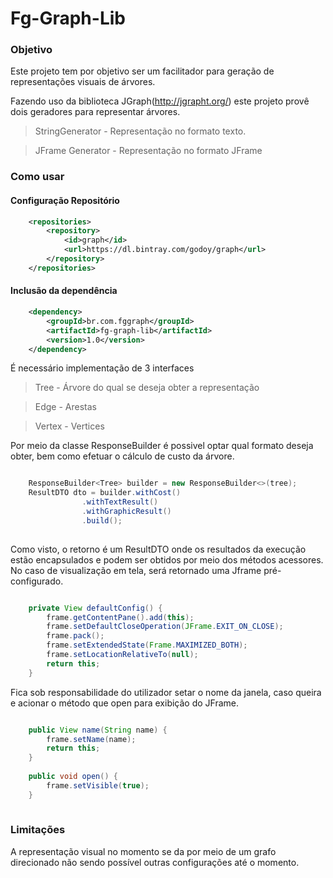 # Fg-Graph-Lib

### Objetivo
Este projeto tem por objetivo ser um facilitador para geração de representações visuais de árvores.

Fazendo uso da biblioteca JGraph(http://jgrapht.org/) este projeto provê dois geradores para representar árvores.

> StringGenerator - Representação no formato texto.

> JFrame Generator - Representação no formato JFrame

### Como usar

#### Configuração Repositório

```xml
	<repositories>
		<repository>
			<id>graph</id>
			<url>https://dl.bintray.com/godoy/graph</url>
		</repository>
	</repositories>
```
#### Inclusão da dependência

```xml
	<dependency>
		<groupId>br.com.fggraph</groupId>
		<artifactId>fg-graph-lib</artifactId>
		<version>1.0</version>
	</dependency>

```

É necessário implementação de 3 interfaces

> Tree - Árvore do qual se deseja obter a representação

> Edge - Arestas 

> Vertex - Vertices

Por meio da classe ResponseBuilder é possivel optar qual formato deseja obter, bem como efetuar o cálculo de custo da árvore.
```java

	ResponseBuilder<Tree> builder = new ResponseBuilder<>(tree);
	ResultDTO dto = builder.withCost()
				.withTextResult()
				.withGraphicResult()
				.build();
						
```
Como visto, o retorno é um ResultDTO onde os resultados da execução estão encapsulados e podem ser obtidos por meio dos métodos acessores.
No caso de visualização em tela, será retornado uma Jframe pré-configurado.
```java

	private View defaultConfig() {
		frame.getContentPane().add(this);
		frame.setDefaultCloseOperation(JFrame.EXIT_ON_CLOSE);
		frame.pack();
		frame.setExtendedState(Frame.MAXIMIZED_BOTH);
		frame.setLocationRelativeTo(null);
		return this;
	}

```

Fica sob responsabilidade do utilizador setar o nome da janela, caso queira e acionar o método que open para exibição do JFrame.
```java

	public View name(String name) {
		frame.setName(name);
		return this;
	}
	
	public void open() {
		frame.setVisible(true);
	}
	
```

### Limitações
A representação visual no momento se da por meio de um grafo direcionado não sendo possível outras configurações até o momento.

